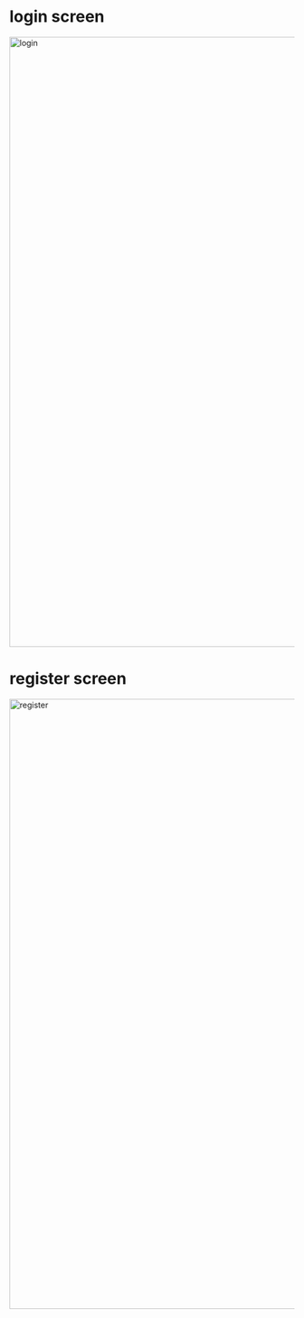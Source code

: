 
# login screen
<img width="1919" height="1079" alt="login" src="https://github.com/user-attachments/assets/d1aee289-07fc-40d6-981c-2813d5777c35" />

# register screen
<img width="1919" height="1079" alt="register" src="https://github.com/user-attachments/assets/ba4aec8a-c1e9-4d15-bb63-a0771d330d5e" />
